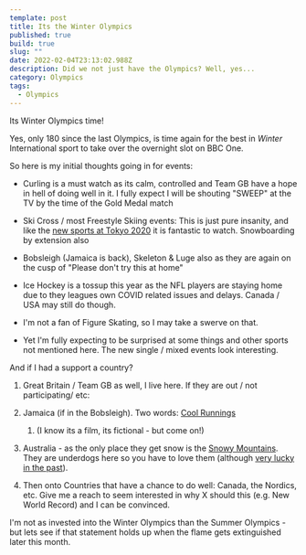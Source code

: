 ```yaml
---
template: post
title: Its the Winter Olympics
published: true
build: true
slug: ""
date: 2022-02-04T23:13:02.988Z
description: Did we not just have the Olympics? Well, yes...
category: Olympics
tags:
  - Olympics
---
```

Its Winter Olympics time!

Yes, only 180 since the last Olympics, is time again for the best in *Winter* International sport to take over the overnight slot on BBC One.

So here is my initial thoughts going in for events:

- Curling is a must watch as its calm, controlled and Team GB have a hope in hell of doing well in it. I fully expect I will be shouting "SWEEP" at the TV by the time of the Gold Medal match
  
- Ski Cross / most Freestyle Skiing events: This is just pure insanity, and like the [new sports at Tokyo 2020](https://en.wikipedia.org/wiki/2020_Summer_Olympics#New_sports) it is fantastic to watch. Snowboarding by extension also
  
- Bobsleigh (Jamaica is back), Skeleton & Luge also as they are again on the cusp of "Please don't try this at home"
  
- Ice Hockey is a tossup this year as the NFL players are staying home due to they leagues own COVID related issues and delays. Canada / USA may still do though.
  
- I'm not a fan of Figure Skating, so I may take a swerve on that.
  
- Yet I'm fully expecting to be surprised at some things and other sports not mentioned here. The new single / mixed events look interesting.
  

And if I had a support a country?

1. Great Britain / Team GB as well, I live here. If they are out / not participating/ etc:
  
2. Jamaica (if in the Bobsleigh). Two words: [Cool Runnings](https://en.wikipedia.org/wiki/Cool_Runnings)
  
   1. (I know its a film, its fictional - but come on!)
    
3. Australia - as the only place they get snow is the [Snowy Mountains](https://en.wikipedia.org/wiki/Snowy_Mountains). They are underdogs here so you have to love them (although [very lucky in the past](https://en.wikipedia.org/wiki/Steven_Bradbury#2002_Winter_Olympics)).
  
4. Then onto Countries that have a chance to do well: Canada, the Nordics, etc. Give me a reach to seem interested in why X should this (e.g. New World Record) and I can be convinced.
  

I'm not as invested into the Winter Olympics than the Summer Olympics - but lets see if that statement holds up when the flame gets extinguished later this month.